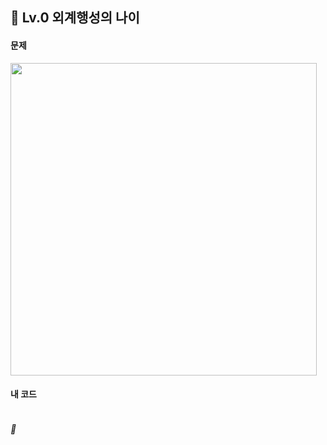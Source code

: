 ## 📍 Lv.0 외계행성의 나이 <br>

#### 문제 <br>
<img src="https://github.com/yejinsohn/TIL/assets/104317217/279dd2ac-0805-4eb7-8f7f-0eb644fd55c1" width="490" height="500"/>

#### 내 코드 <br>

```Java

```

##### 🌿 
